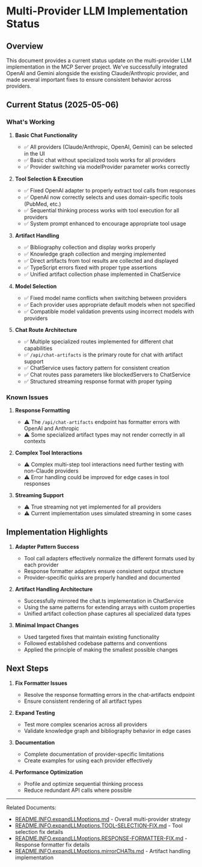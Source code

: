 # Multi-Provider LLM Implementation Status

## Overview
This document provides a current status update on the multi-provider LLM implementation in the MCP Server project. We've successfully integrated OpenAI and Gemini alongside the existing Claude/Anthropic provider, and made several important fixes to ensure consistent behavior across providers.

## Current Status (2025-05-06)

### What's Working

1. **Basic Chat Functionality**
   - ✅ All providers (Claude/Anthropic, OpenAI, Gemini) can be selected in the UI
   - ✅ Basic chat without specialized tools works for all providers
   - ✅ Provider switching via modelProvider parameter works correctly

2. **Tool Selection & Execution**
   - ✅ Fixed OpenAI adapter to properly extract tool calls from responses
   - ✅ OpenAI now correctly selects and uses domain-specific tools (PubMed, etc.)
   - ✅ Sequential thinking process works with tool execution for all providers
   - ✅ System prompt enhanced to encourage appropriate tool usage

3. **Artifact Handling**
   - ✅ Bibliography collection and display works properly
   - ✅ Knowledge graph collection and merging implemented
   - ✅ Direct artifacts from tool results are collected and displayed
   - ✅ TypeScript errors fixed with proper type assertions
   - ✅ Unified artifact collection phase implemented in ChatService

4. **Model Selection**
   - ✅ Fixed model name conflicts when switching between providers
   - ✅ Each provider uses appropriate default models when not specified
   - ✅ Compatible model validation prevents using incorrect models with providers

5. **Chat Route Architecture**
   - ✅ Multiple specialized routes implemented for different chat capabilities
   - ✅ `/api/chat-artifacts` is the primary route for chat with artifact support
   - ✅ ChatService uses factory pattern for consistent creation
   - ✅ Chat routes pass parameters like blockedServers to ChatService
   - ✅ Structured streaming response format with proper typing

### Known Issues

1. **Response Formatting**
   - ⚠️ The `/api/chat-artifacts` endpoint has formatter errors with OpenAI and Anthropic
   - ⚠️ Some specialized artifact types may not render correctly in all contexts

2. **Complex Tool Interactions**
   - ⚠️ Complex multi-step tool interactions need further testing with non-Claude providers
   - ⚠️ Error handling could be improved for edge cases in tool responses

3. **Streaming Support**
   - ⚠️ True streaming not yet implemented for all providers
   - ⚠️ Current implementation uses simulated streaming in some cases

## Implementation Highlights

1. **Adapter Pattern Success**
   - Tool call adapters effectively normalize the different formats used by each provider
   - Response formatter adapters ensure consistent output structure
   - Provider-specific quirks are properly handled and documented

2. **Artifact Handling Architecture**
   - Successfully mirrored the chat.ts implementation in ChatService
   - Using the same patterns for extending arrays with custom properties
   - Unified artifact collection phase captures all specialized data types

3. **Minimal Impact Changes**
   - Used targeted fixes that maintain existing functionality
   - Followed established codebase patterns and conventions
   - Applied the principle of making the smallest possible changes

## Next Steps

1. **Fix Formatter Issues**
   - Resolve the response formatting errors in the chat-artifacts endpoint
   - Ensure consistent rendering of all artifact types

2. **Expand Testing**
   - Test more complex scenarios across all providers
   - Validate knowledge graph and bibliography behavior in edge cases

3. **Documentation**
   - Complete documentation of provider-specific limitations
   - Create examples for using each provider effectively

4. **Performance Optimization**
   - Profile and optimize sequential thinking process
   - Reduce redundant API calls where possible

---

Related Documents:
- [README.INFO.expandLLMoptions.md](./README.PLAN.expandLLMoptions.md) - Overall multi-provider strategy
- [README.INFO.expandLLMoptions.TOOL-SELECTION-FIX.md](./README.PLAN.expandLLMoptions.TOOL-SELECTION-FIX.md) - Tool selection fix details
- [README.INFO.expandLLMoptions.RESPONSE-FORMATTER-FIX.md](./README.PLAN.expandLLMoptions.RESPONSE-FORMATTER-FIX.md) - Response formatter fix details
- [README.INFO.expandLLMoptions.mirrorCHATts.md](./README.PLAN.expandLLMoptions.mirrorCHATts.md) - Artifact handling implementation 